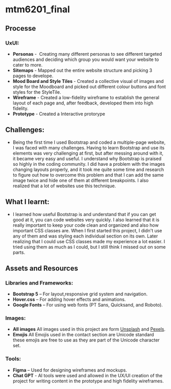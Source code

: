 # mtm6201_final

## Processe

### UxUI:
- **Personas** -  Creating many different personas to see different targeted audiences and deciding which group you would want your website to cater to more.
- **Sitemaps** - Mapped out the entire website structure and picking 3 pages to develope.
- **Mood Board and Style Tiles** - Created a collective visual of images and style for the Moodboard and picked out different colour buttons and font styles for the StyleTile.
- **Wireframe** - Created a low-fidelity wireframe to establish the general layout of each page and, after feedback, developed them into high fidelity.
- **Prototype** - Created a Interactive protorype


## Challenges:
- Being the first time I used Bootstrap and coded a multiple-page website, I was faced with many challenges. Having to learn Bootstrap and use its elements was very challenging at first, but after messing around with it, it became very easy and useful. I understand why Bootstrap is praised so highly in the coding community. I did have a problem with the images changing layouts properly, and it took me quite some time and research to figure out how to overcome this problem and that I can add the same image twice and hide one of them at different breakpoints. I also realized that a lot of websites use this technique.

## What I learnt:
- I learned how useful Bootstrap is and understand that if you can get good at it, you can code websites very quickly. I also learned that it is really important to keep your code clean and organized and also how important CSS classes are. When I first started this project, I didn't use any of them and was styling each individual section on its own. Later realizing that I could use CSS classes made my experience a lot easier. I tried using them as much as I could, but I still think I missed out on some parts.

## Assets and Resources

### Libraries and Frameworks:
- **Bootstrap 5** – For layout,responsive grid system and navigation.
- **Hover.css** – For adding hover effects and animations.
- **Google Fonts** – For using web fonts (PT Sans, Quicksand, and Roboto).
  
### Images:
- **All images** All images used in this project are form [Unsplash](https://unsplash.com/) and [Pexels](https://www.pexels.com/).
- **Emojis** All Emojis used in the contact section are Unicode standard these emojis are free to use as they are part of the Unicode character set.

### Tools:
- **Figma** – Used for designing wireframes and mockups.
- **Chat GPT** - AI tools were used and allowed in the UX/UI creation of the project for writing content in the prototype and high fidelity wireframes.
